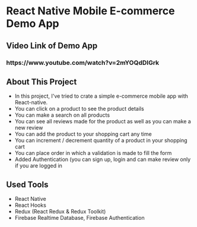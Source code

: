 # React Native Mobile E-commerce Demo App 

## Video Link of Demo App
<h3> https://www.youtube.com/watch?v=2mYOQdDIGrk </h3>

## About This Project
 * In this project, I've tried to crate a simple e-commerce mobile app with React-native.
 * You can click on a product to see the product details
 * You can make a search on all products
 * You can see all reviews made for the product as well as you can make a new review
 * You can add the product to your shopping cart any time
 * You can increment / decrement quantity of a product in your shopping cart
 * You can place order in which a validation is made to fill the form
 * Added Authentication (you can sign up, login and can make review only if you are logged in


## Used Tools
 * React Native
 * React Hooks
 * Redux (React Redux & Redux Toolkit)
 * Firebase Realtime Database, Firebase Authentication

